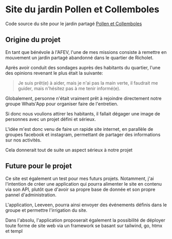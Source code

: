# Site du jardin Pollen et Collemboles

Code source du site pour le jardin partagé [Pollen et Collemboles](https://jardin-pollen-et-collemboles.leeveen.com/)

## Origine du projet

En tant que bénévole à l'AFEV, l'une de mes missions consiste à remettre en mouvement un jardin partagé abandonné
dans le quartier de Richolet.

Après avoir conduit des sondages auprès des habitants du quartier, l'une des opinions revenant le plus était la suivante:

> Je suis prêt(e) à aider, mais je n'ai pas la main verte, il faudrait me guider, mais n'hésitez pas à me tenir informé(e).

Globalement, personne n'était vraiment prêt à rejoindre directement notre groupe Whats'App pour organiser
faire de l'entretien.

Si donc nous voulions attirer les habitants, il fallait dégager une image de personnes avec un projet défini et sérieux.

L'idée m'est donc venu de faire un rapide site internet, en parallèle de groupes facebook et instagram,
permettant de partager des informations sur nos activités. 

Cela donnerait tout de suite un aspect sérieux à notre projet

## Future pour le projet

Ce site est également un test pour mes futurs projets. Notamment, j'ai l'intention de créer une application qui pourra
alimenter le site en contenu via son API, plutôt que d'avoir sa propre base de donnée et son propre pannel d'administration.

L'application, Leeveen, pourra ainsi envoyer des événements définis dans le groupe et permettre l'irrigation du site.

Dans l'absolu, l'application proposerait également la possibilité de déployer toute forme de site web via un framework
se basant sur tailwind, go, htmx et templ
